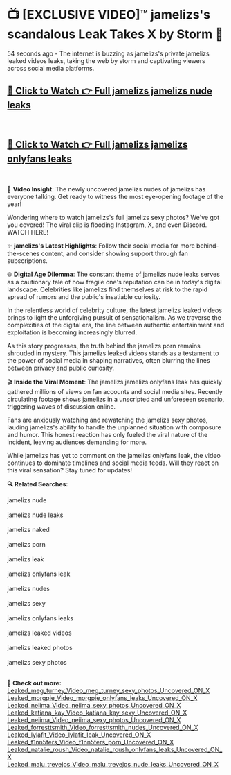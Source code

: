 # 📺 [EXCLUSIVE VIDEO]™ jamelizs's scandalous Leak Takes X by Storm 🚀

54 seconds ago - The internet is buzzing as jamelizs's private jamelizs leaked videos leaks, taking the web by storm and captivating viewers across social media platforms.

<h2><a href="https://github-6l9.pages.dev/link1">🔗 Click to Watch 👉 Full jamelizs jamelizs nude leaks</a></h2><br>
<h2><a href="https://github-6l9.pages.dev/link2">🔗 Click to Watch 👉 Full jamelizs jamelizs onlyfans leaks</a></h2><br>

🎥 **Video Insight**: The newly uncovered jamelizs nudes of jamelizs has everyone talking. Get ready to witness the most eye-opening footage of the year!

Wondering where to watch jamelizs's full jamelizs sexy photos? We've got you covered! The viral clip is flooding Instagram, X, and even Discord. WATCH HERE!

✨ **jamelizs's Latest Highlights**: Follow their social media for more behind-the-scenes content, and consider showing support through fan subscriptions.

🌐 **Digital Age Dilemma**: The constant theme of jamelizs nude leaks serves as a cautionary tale of how fragile one's reputation can be in today's digital landscape. Celebrities like jamelizs find themselves at risk to the rapid spread of rumors and the public's insatiable curiosity.

In the relentless world of celebrity culture, the latest jamelizs leaked videos brings to light the unforgiving pursuit of sensationalism. As we traverse the complexities of the digital era, the line between authentic entertainment and exploitation is becoming increasingly blurred.

As this story progresses, the truth behind the jamelizs porn remains shrouded in mystery. This jamelizs leaked videos stands as a testament to the power of social media in shaping narratives, often blurring the lines between privacy and public curiosity.

🎬 **Inside the Viral Moment**: The jamelizs jamelizs onlyfans leak has quickly gathered millions of views on fan accounts and social media sites. Recently circulating footage shows jamelizs in a unscripted and unforeseen scenario, triggering waves of discussion online.

Fans are anxiously watching and rewatching the jamelizs sexy photos, lauding jamelizs's ability to handle the unplanned situation with composure and humor. This honest reaction has only fueled the viral nature of the incident, leaving audiences demanding for more.

While jamelizs has yet to comment on the jamelizs onlyfans leak, the video continues to dominate timelines and social media feeds. Will they react on this viral sensation? Stay tuned for updates!

<strong>🔍 Related Searches:</strong>

jamelizs nude
<br><br>
jamelizs nude leaks
<br><br>
jamelizs naked
<br><br>
jamelizs porn
<br><br>
jamelizs leak
<br><br>
jamelizs onlyfans leak
<br><br>
jamelizs nudes
<br><br>
jamelizs sexy
<br><br>
jamelizs onlyfans leaks
<br><br>
jamelizs leaked videos
<br><br>
jamelizs leaked photos
<br><br>
jamelizs sexy photos
<br><br>



<strong>🔗 Check out more:</strong><br>
<a href="./Leaked_meg_turney_Video_meg_turney_sexy_photos_Uncovered_ON_X.md">Leaked_meg_turney_Video_meg_turney_sexy_photos_Uncovered_ON_X</a><br>
<a href="./Leaked_morgpie_Video_morgpie_onlyfans_leaks_Uncovered_ON_X.md">Leaked_morgpie_Video_morgpie_onlyfans_leaks_Uncovered_ON_X</a><br>
<a href="./Leaked_neiima_Video_neiima_sexy_photos_Uncovered_ON_X.md">Leaked_neiima_Video_neiima_sexy_photos_Uncovered_ON_X</a><br>
<a href="./Leaked_katiana_kay_Video_katiana_kay_sexy_Uncovered_ON_X.md">Leaked_katiana_kay_Video_katiana_kay_sexy_Uncovered_ON_X</a><br>
<a href="./Leaked_neiima_Video_neiima_sexy_photos_Uncovered_ON_X.md">Leaked_neiima_Video_neiima_sexy_photos_Uncovered_ON_X</a><br>
<a href="./Leaked_forresttsmith_Video_forresttsmith_nudes_Uncovered_ON_X.md">Leaked_forresttsmith_Video_forresttsmith_nudes_Uncovered_ON_X</a><br>
<a href="./Leaked_lylafit_Video_lylafit_leak_Uncovered_ON_X.md">Leaked_lylafit_Video_lylafit_leak_Uncovered_ON_X</a><br>
<a href="./Leaked_f1nn5ters_Video_f1nn5ters_porn_Uncovered_ON_X.md">Leaked_f1nn5ters_Video_f1nn5ters_porn_Uncovered_ON_X</a><br>
<a href="./Leaked_natalie_roush_Video_natalie_roush_onlyfans_leaks_Uncovered_ON_X.md">Leaked_natalie_roush_Video_natalie_roush_onlyfans_leaks_Uncovered_ON_X</a><br>
<a href="./Leaked_malu_trevejos_Video_malu_trevejos_nude_leaks_Uncovered_ON_X.md">Leaked_malu_trevejos_Video_malu_trevejos_nude_leaks_Uncovered_ON_X</a><br>
